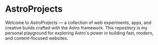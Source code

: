 # AstroProjects
Welcome to AstroProjects — a collection of web experiments, apps, and creative builds crafted with the Astro framework. This repository is my personal playground for exploring Astro's power in building fast, modern, and content-focused websites.
